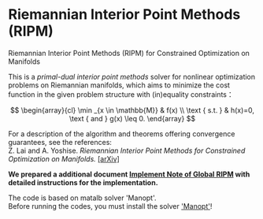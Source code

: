 # Riemannian Interior Point Methods (RIPM)

Riemannian Interior Point Methods (RIPM) for Constrained Optimization on Manifolds

This is a *primal-dual interior point methods* solver for nonlinear
optimization problems on Riemannian manifolds, which aims to minimize the
cost function in the given problem structure with (in)equality constraints：

$$
\begin{array}{cl}
\min _{x \in \mathbb{M}} & f(x) \\
\text { s.t. } & h(x)=0, \text { and } g(x) \leq 0.
\end{array}
$$

For a description of the algorithm and theorems offering convergence guarantees, see the references:\
Z. Lai and A. Yoshise. *Riemannian Interior Point Methods for Constrained Optimization on Manifolds.* [[arXiv]](https://arxiv.org/abs/2203.09762)

**We prepared a additional document [Implement Note of Global RIPM](Implement_Note_of_Global_RIPM.pdf) with detailed instructions for the implementation.**

The code is based on matalb solver 'Manopt'.\
Before running the codes, you must install the solver ['Manopt'](https://www.manopt.org/tutorial.html)!

